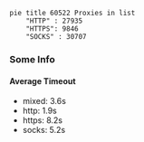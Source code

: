 
```mermaid
pie title 60522 Proxies in list
    "HTTP" : 27935
    "HTTPS": 9846
    "SOCKS" : 30707
```

### Some Info
#### Average Timeout

- mixed: 3.6s
- http: 1.9s
- https: 8.2s
- socks: 5.2s